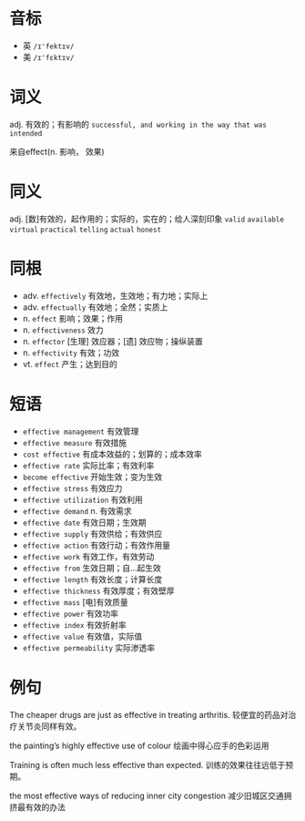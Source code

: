 # 音标

- 英 `/ɪ'fektɪv/`
- 美 `/ɪ'fɛktɪv/`

# 词义

adj. 有效的；有影响的
`successful, and working in the way that was intended`



来自effect(n. 影响， 效果)

# 同义

adj. [数]有效的，起作用的；实际的，实在的；给人深刻印象
`valid` `available` `virtual` `practical` `telling` `actual` `honest`

# 同根

- adv. `effectively` 有效地，生效地；有力地；实际上
- adv. `effectually` 有效地；全然；实质上
- n. `effect` 影响；效果；作用
- n. `effectiveness` 效力
- n. `effector` [生理] 效应器；[遗] 效应物；操纵装置
- n. `effectivity` 有效；功效
- vt. `effect` 产生；达到目的

# 短语

- `effective management` 有效管理
- `effective measure` 有效措施
- `cost effective` 有成本效益的；划算的；成本效率
- `effective rate` 实际比率；有效利率
- `become effective` 开始生效；变为生效
- `effective stress` 有效应力
- `effective utilization` 有效利用
- `effective demand` n. 有效需求
- `effective date` 有效日期；生效期
- `effective supply` 有效供给；有效供应
- `effective action` 有效行动；有效作用量
- `effective work` 有效工作，有效劳动
- `effective from` 生效日期；自…起生效
- `effective length` 有效长度；计算长度
- `effective thickness` 有效厚度；有效壁厚
- `effective mass` [电]有效质量
- `effective power` 有效功率
- `effective index` 有效折射率
- `effective value` 有效值，实际值
- `effective permeability` 实际渗透率

# 例句

The cheaper drugs are just as effective in treating arthritis.
较便宜的药品对治疗关节炎同样有效。

the painting’s highly effective use of colour
绘画中得心应手的色彩运用

Training is often much less effective than expected.
训练的效果往往远低于预期。

the most effective ways of reducing inner city congestion
减少旧城区交通拥挤最有效的办法


